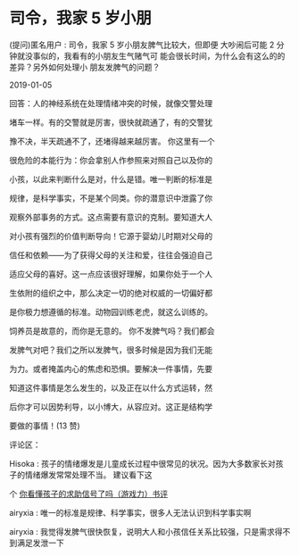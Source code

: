 # 司令，我家 5 岁小朋

(提问)匿名用户 : 司令，我家 5 岁小朋友脾气比较大，但即便 大吵闹后可能 2 分钟就没事似的，我看有的小朋友生气赌气可 能会很长时间，为什么会有这么的的差异？另外如何处理小 朋友发脾气的问题？

2019-01-05

回答：人的神经系统在处理情绪冲突的时候，就像交警处理

堵车一样。有的交警就是厉害，很快就疏通了，有的交警犹

豫不决，半天疏通不了，还堵得越来越厉害。 你这里有一个

很危险的本能行为：你会拿别人作参照来对照自己以及你的

小孩，以此来判断什么是对，什么是错。唯一判断的标准是

规律，是科学事实，不是某个同类。你的潜意识中泄露了你

观察外部事务的方式。这点需要有意识的克制。要知道大人

对小孩有强烈的价值判断导向！它源于婴幼儿时期对父母的

信任和依赖——为了获得父母的关注和爱，往往会强迫自己

适应父母的喜好。这一点应该很好理解，如果你处于一个人

生依附的组织之中，那么决定一切的绝对权威的一切偏好都

是你极力想遵循的标准。动物园训练老虎，就这么训练的。

饲养员是故意的，而你是无意的。 你不发脾气吗？我们都会

发脾气对吧？我们之所以发脾气，很多时候是因为我们无能

为力。或者掩盖内心的焦虑和恐惧。要解决一件事情，先要

知道这件事情是怎么发生的，以及正在以什么方式运转，然

后你才可以因势利导，以小博大，从容应对。这正是结构学

要做的事情！(13 赞)

评论区：

Hisoka : 孩子的情绪爆发是儿童成长过程中很常见的状况。因为大多数家长对孩子的情绪爆发常常处理不当。 建议看下这

个 [你看懂孩子的求助信号了吗（游戏力）书评](https://book.douban.com/review/9860719/)

airyxia : 唯一的标准是规律、科学事实，很多人无法认识到科学事实啊

airyxia : 我觉得发脾气很快恢复，说明大人和小孩信任关系比较强，只是需求得不到满足发泄一下